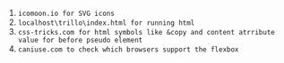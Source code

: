 1. ```icomoon.io for SVG icons```
2. ```localhost\trillo\index.html for running html```
3. ```css-tricks.com for html symbols like &copy and content atrribute value for before pseudo element```
4. ```caniuse.com to check which browsers support the flexbox```